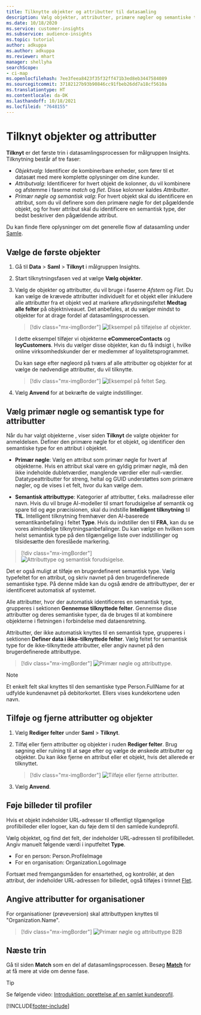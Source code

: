 ```yaml
---
title: Tilknytte objekter og attributter til datasamling
description: Vælg objekter, attributter, primære nøgler og semantiske typer for at knytte data til den samlede kundeprofil.
ms.date: 10/18/2020
ms.service: customer-insights
ms.subservice: audience-insights
ms.topic: tutorial
author: adkuppa
ms.author: adkuppa
ms.reviewer: mhart
manager: shellyha
searchScope:
- ci-map
ms.openlocfilehash: 7ee3feea8423f35f32ff471b3ed8eb3447584089
ms.sourcegitcommit: 37182127b93b90846cc91fbeb26dd7a18cf5610a
ms.translationtype: HT
ms.contentlocale: da-DK
ms.lasthandoff: 10/18/2021
ms.locfileid: "7648155"
---
```

# <a name="map-entities-and-attributes"></a>Tilknyt objekter og attributter

**Tilknyt** er det første trin i datasamlingsprocessen for målgruppen Insights. Tilknytning består af tre faser:

- *Objektvalg*: Identificer de kombinerbare enheder, som fører til et datasæt med mere komplette oplysninger om dine kunder.
- *Attributvalg*: Identificerer for hvert objekt de kolonner, du vil kombinere og afstemme i faserne *match* og *flet*. Disse kolonner kaldes *Attributter*.
- *Primær nøgle og semantisk valg*: For hvert objekt skal du identificere en attribut, som du vil definere som den primære nøgle for det pågældende objekt, og for hver attribut skal du identificere en semantisk type, der bedst beskriver den pågældende attribut.

Du kan finde flere oplysninger om det generelle flow af datasamling under [Samle](data-unification.md).

## <a name="select-the-first-entities"></a>Vælge de første objekter

1. Gå til **Data** > **Saml** > **Tilknyt** i målgruppen Insights.

2. Start tilknytningsfasen ved at vælge **Vælg objekter**.

3. Vælg de objekter og attributter, du vil bruge i faserne *Afstem* og *Flet*. Du kan vælge de krævede attributter individuelt for et objekt eller inkludere alle attributter fra et objekt ved at markere afkrydsningsfeltet **Medtag alle felter** på objektniveauet. Det anbefales, at du vælger mindst to objekter for at drage fordel af datasamlingsprocessen.

   > [!div class="mx-imgBorder"]
   > ![Eksempel på tilføjelse af objekter.](media/data-manager-configure-map-add-entities-example.png "Eksempel på tilføjelse af objekter")

   I dette eksempel tilføjer vi objekterne **eCommerceContacts** og **loyCustomers**. Hvis du vælger disse objekter, kan du få indsigt i, hvilke online virksomhedskunder der er medlemmer af loyalitetsprogrammet.
   
   Du kan søge efter nøgleord på tværs af alle attributter og objekter for at vælge de nødvendige attributter, du vil tilknytte.
   
     > [!div class="mx-imgBorder"]
   > ![Eksempel på feltet Søg.](media/data-manager-configure-map-search-fields-example.png "Eksempel på feltet Søg")

4. Vælg **Anvend** for at bekræfte de valgte indstillinger.

## <a name="select-primary-key-and-semantic-type-for-attributes"></a>Vælg primær nøgle og semantisk type for attributter

Når du har valgt objekterne , viser siden **Tilknyt** de valgte objekter for anmeldelsen. Definer den primære nøgle for et objekt, og identificer den semantiske type for en attribut i objektet.

- **Primær nøgle**: Vælg en attribut som primær nøgle for hvert af objekterne. Hvis en attribut skal være en gyldig primær nøgle, må den ikke indeholde dubletværdier, manglende værdier eller null-værdier. Datatypeattributter for streng, heltal og GUID understøttes som primære nøgler, og de vises i et felt, hvor du kan vælge dem.

- **Semantisk attributtype**: Kategorier af attributter, f.eks. mailadresse eller navn. Hvis du vil bruge AI-modeller til smart forudsigelse af semantik og spare tid og øge præcisionen, skal du indstille **Intelligent tilknytning** til **TIL**. Intelligent tilknytning fremhæver den AI-baserede semantikanbefaling i feltet **Type**. Hvis du indstiller den til **FRA**, kan du se vores almindelige tilknytningsanbefalinger. Du kan vælge en hvilken som helst semantisk type på den tilgængelige liste over indstillinger og tilsidesætte den foreslåede markering.

> [!div class="mx-imgBorder"]
> ![Attributtype og semantisk forudsigelse.](media/data-manager-configure-map-add-attributes-semantic-prediction.png "Attributtype og semantisk forudsigelse")

Det er også muligt at tilføje en brugerdefineret semantisk type. Vælg typefeltet for en attribut, og skriv navnet på den brugerdefinerede semantiske type. På denne måde kan du også ændre de attributtyper, der er identificeret automatisk af systemet.

Alle attributter, hvor der automatisk identificeres en semantisk type, grupperes i sektionen **Gennemse tilknyttede felter**. Gennemse disse attributter og deres semantiske typer, da de bruges til at kombinere objekterne i fletningen i forbindelse med dataensretning.

Attributter, der ikke automatisk knyttes til en semantisk type, grupperes i sektionen **Definer data i ikke-tilknyttede felter**. Vælg feltet for semantisk type for de ikke-tilknyttede attributter, eller angiv navnet på den brugerdefinerede attributtype.

> [!div class="mx-imgBorder"]
> ![Primær nøgle og attributtype.](media/data-manager-configure-map-add-attributes.png "Primær nøgle og attributtype")

> [!NOTE]
> Et enkelt felt skal knyttes til den semantiske type Person.FullName for at udfylde kundenavnet på debitorkortet. Ellers vises kundekortene uden navn. 

## <a name="add-and-remove-attributes-and-entities"></a>Tilføje og fjerne attributter og objekter

1. Vælg **Rediger felter** under **Saml** > **Tilknyt**.

2. Tilføj eller fjern attributter og objekter i ruden **Rediger felter**. Brug søgning eller rulning til at søge efter og vælge de ønskede attributter og objekter. Du kan ikke fjerne en attribut eller et objekt, hvis det allerede er tilknyttet.

   > [!div class="mx-imgBorder"]
   > ![Tilføje eller fjerne attributter.](media/configure-data-map-edit.png "Tilføje eller fjerne attributter")

3. Vælg **Anvend**.

## <a name="add-images-to-profiles"></a>Føje billeder til profiler

Hvis et objekt indeholder URL-adresser til offentligt tilgængelige profilbilleder eller logoer, kan du føje dem til den samlede kundeprofil.

Vælg objektet, og find det felt, der indeholder URL-adressen til profilbilledet. Angiv manuelt følgende værdi i inputfeltet **Type**. 
- For en person: Person.ProfileImage
- For en organisation: Organization.LogoImage

Fortsæt med fremgangsmåden for ensartethed, og kontrollér, at den attribut, der indeholder URL-adressen for billedet, også tilføjes i trinnet [Flet](merge-entities.md).

## <a name="set-attributes-for-organizations"></a>Angive attributter for organisationer

For organisationer (prøveversion) skal attributtypen knyttes til "Organization.Name".
> [!div class="mx-imgBorder"]
> ![Primær nøgle og attributtype B2B](media/configure-data-map-edit-b2b.png "Primær nøgle og attributtype B2B")

## <a name="next-step"></a>Næste trin

Gå til siden **Match** som en del af datasamlingsprocessen. Besøg [**Match**](match-entities.md) for at få mere at vide om denne fase.

> [!TIP]
> Se følgende video: [Introduktion: oprettelse af en samlet kundeprofil](https://youtu.be/oBfGEhucAxs).


[!INCLUDE[footer-include](../includes/footer-banner.md)]